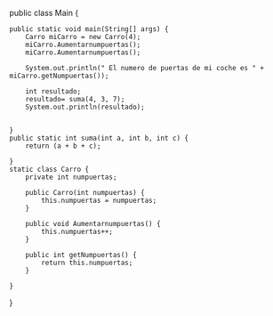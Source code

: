 public class Main {

    public static void main(String[] args) {
        Carro miCarro = new Carro(4);
        miCarro.Aumentarnumpuertas();
        miCarro.Aumentarnumpuertas();

        System.out.println(" El numero de puertas de mi coche es " + miCarro.getNumpuertas());

        int resultado;
        resultado= suma(4, 3, 7);
        System.out.println(resultado);


    }
    public static int suma(int a, int b, int c) {
        return (a + b + c);

    }
    static class Carro {
        private int numpuertas;

        public Carro(int numpuertas) {
            this.numpuertas = numpuertas;
        }

        public void Aumentarnumpuertas() {
            this.numpuertas++;
        }

        public int getNumpuertas() {
            return this.numpuertas;
        }

    }

}

